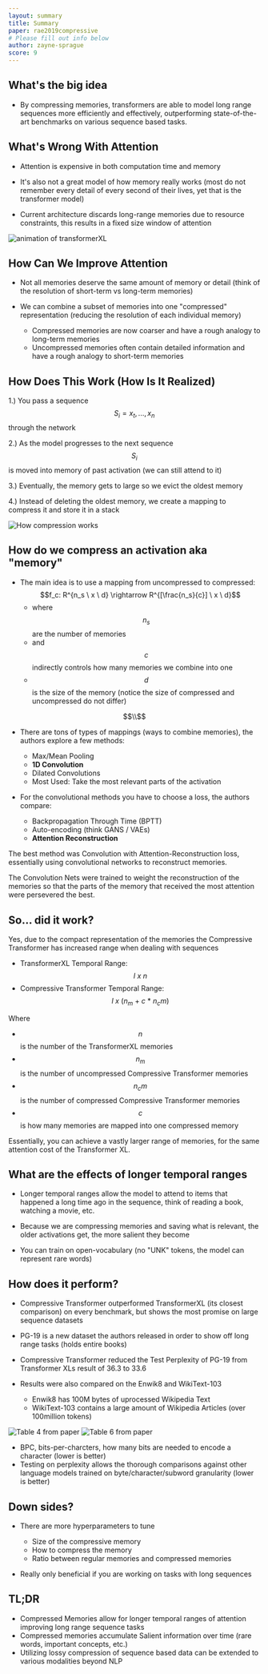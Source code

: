 ```yaml
---
layout: summary
title: Summary
paper: rae2019compressive
# Please fill out info below
author: zayne-sprague
score: 9
---
```


## What's the big idea

- By compressing memories, transformers are able to model long range sequences more efficiently and effectively, 
outperforming state-of-the-art benchmarks on various sequence based tasks.
  
## What's Wrong With Attention

- Attention is expensive in both computation time and memory
  
- It's also not a great model of how memory really works (most do not remember every detail of every second of their lives, yet that is the transformer model)

- Current architecture discards long-range memories due to resource constraints, this results in a fixed size window of attention

![animation of transformerXL](rae2019compressive_1_b.gif)


## How Can We Improve Attention

- Not all memories deserve the same amount of memory or detail (think of the resolution of short-term vs long-term memories)
  
- We can combine a subset of memories into one "compressed" representation (reducing the resolution of each individual memory) 

    - Compressed memories are now coarser and have a rough analogy to long-term memories
    - Uncompressed memories often contain detailed information and have a rough analogy to short-term memories

  
## How Does This Work (How Is It Realized)

1.) You pass a sequence $$S_i = x_t, ..., x_n$$ through the network

2.) As the model progresses to the next sequence $$S_i$$ is moved into memory of past activation (we can still attend to it)

3.) Eventually, the memory gets to large so we evict the oldest memory

4.) Instead of deleting the oldest memory, we create a mapping to compress it and store it in a stack

![ How compression works ](rae2019compressive_1_a.png)


## How do we compress an activation aka "memory"

- The main idea is to use a mapping from uncompressed to compressed: $$f_c: R^{n_s \ x \ d} \rightarrow R^{[\frac{n_s}{c}] \ x \ d}$$
  - where $$n_s$$ are the number of memories 
  - and $$c$$ indirectly controls how many memories we combine into one 
  - $$d$$ is the size of the memory (notice the size of compressed and uncompressed do not differ)

$$\\$$

- There are tons of types of mappings (ways to combine memories), the authors explore a few methods:
  - Max/Mean Pooling
  - **1D Convolution**
  - Dilated Convolutions
  - Most Used: Take the most relevant parts of the activation
  
- For the convolutional methods you have to choose a loss, the authors compare:
  - Backpropagation Through Time (BPTT)
  - Auto-encoding (think GANS / VAEs)
  - **Attention Reconstruction**

The best method was Convolution with Attention-Reconstruction loss, essentially using convolutional networks
to reconstruct memories. 

The Convolution Nets were trained to weight the reconstruction of the memories so that the parts of the memory that 
received the most attention were persevered the best.
    
## So... did it work?

 Yes, due to the compact representation of the memories the Compressive Transformer has increased range when dealing with sequences
  - TransformerXL Temporal Range:             $$l \ x \ n$$
  - Compressive Transformer Temporal Range:   $$l \ x \ (n_m \ + \ c \ * \ n_cm)$$
  
Where
  - $$n$$ is the number of the TransformerXL memories
  - $$n_m$$ is the number of uncompressed Compressive Transformer memories
  - $$n_cm$$ is the number of compressed Compressive Transformer memories
  - $$c$$ is how many memories are mapped into one compressed memory

Essentially, you can achieve a vastly larger range of memories, for the same attention cost of the Transformer XL.
  
## What are the effects of longer temporal ranges

- Longer temporal ranges allow the model to attend to items that happened a long time ago in the sequence, think of reading a book, watching a movie, etc.

- Because we are compressing memories and saving what is relevant, the older activations get, the more salient they become

- You can train on open-vocabulary (no "UNK" tokens, the model can represent rare words)

## How does it perform? 

- Compressive Transformer outperformed TransformerXL (its closest comparison) on every benchmark, but shows the most promise on large sequence datasets

- PG-19 is a new dataset the authors released in order to show off long range tasks (holds entire books)

- Compressive Transformer reduced the Test Perplexity of PG-19 from Transformer XLs result of 36.3 to 33.6 

- Results were also compared on the Enwik8 and WikiText-103
  - Enwik8 has 100M bytes of uprocessed Wikipedia Text
  - WikiText-103 contains a large amount of Wikipedia Articles (over 100million tokens)
  
![Table 4 from paper](rae2019compressive_1_d.png)
![Table 6 from paper](rae2019compressive_1_c.png)

- BPC, bits-per-charcters, how many bits are needed to encode a character (lower is better)
- Testing on perplexity allows the thorough comparisons against other language models trained on byte/character/subword granularity (lower is better)
  
## Down sides?

- There are more hyperparameters to tune
  - Size of the compressive memory
  - How to compress the memory
  - Ratio between regular memories and compressed memories
  
- Really only beneficial if you are working on tasks with long sequences


## TL;DR

- Compressed Memories allow for longer temporal ranges of attention improving long range sequence tasks
- Compressed memories accumulate Salient information over time (rare words, important concepts, etc.)
- Utilizing lossy compression of sequence based data can be extended to various modalities beyond NLP
